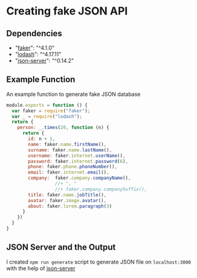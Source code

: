# Creating fake JSON API

## Dependencies

- "[faker](https://github.com/marak/Faker.js/)": "^4.1.0" 
- "[lodash](https://github.com/lodash/lodash)": "^4.17.11" 
- "[json-server](https://github.com/typicode/json-server)": "^0.14.2"

## Example Function

An example function to generate fake JSON database

```javascript
module.exports = function () {
  var faker = require("faker");
  var _ = require("lodash");
  return {
    person: _.times(20, function (n) {
      return {
        id: n + 1,
        name: faker.name.firstName(),
        surname: faker.name.lastName(),
        username: faker.internet.userName(),
        password: faker.internet.password(6),
        phone: faker.phone.phoneNumber(),
        email: faker.internet.email(),
        company:  faker.company.companyName(),
                  //+ ", " 
                  //+ faker.company.companySuffix(),
        title: faker.name.jobTitle(),
        avatar: faker.image.avatar(),
        about: faker.lorem.paragraph(3)
      }
    })
  }
}
```

## JSON Server and the Output

I created `npm run generate` script to generate JSON file on `localhost:3000` with the help of [json-server](https://pages.github.com/)
